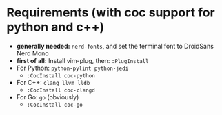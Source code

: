 # Requirements (with coc support for python and c++)
- **generally needed:** `nerd-fonts`, and set the terminal font to DroidSans Nerd Mono
- **first of all:** Install vim-plug, then: `:PlugInstall`
- For Python: `python-pylint python-jedi`
    - `:CocInstall coc-python`
- For C++: `clang llvm lldb`
    - `:CocInstall coc-clangd`
- For Go: `go` (obviously)
    - `:CocInstall coc-go`
